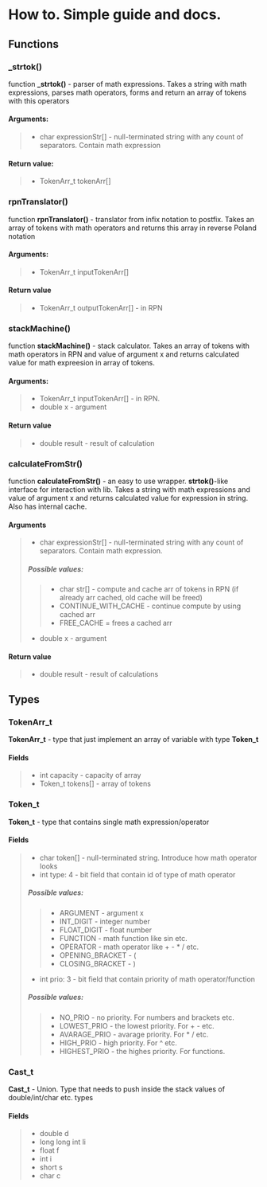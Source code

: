 # How to. Simple guide and docs.
## Functions
### _strtok()
function 	**_strtok()** - parser of math expressions. Takes a string with math expressions, parses  math operators, forms and return an array of tokens with this operators
#### Arguments:
>- char expressionStr[] - null-terminated string with any count of separators. Contain math expression
#### Return value:
>- TokenArr_t tokenArr[] 
### rpnTranslator()
function **rpnTranslator()** - translator from infix notation to postfix. Takes an array of tokens with math operators and returns  this array in reverse Poland notation 
#### Arguments:
>- TokenArr_t inputTokenArr[]
#### Return value
>- TokenArr_t outputTokenArr[] - in RPN
### stackMachine()
function **stackMachine()** - stack calculator. Takes an array of tokens with math operators in RPN and value of argument x and  returns  calculated value for math expreesion in array of tokens.
#### Arguments:
>- TokenArr_t inputTokenArr[] - in RPN. 
>- double x - argument
#### Return value
>- double result - result of calculation
### calculateFromStr()
function **calculateFromStr()** - an easy to use wrapper. **strtok()**-like interface for interaction with lib. Takes a string with math expressions and value of argument x and returns calculated value for expression in string. Also has internal cache. 
#### Arguments
>- char expressionStr[] - null-terminated string with any count of separators. Contain math expression.
> ##### Possible values:
>>- char str[] - compute and cache arr of tokens in RPN (if already arr cached, old cache will be freed)
>>- CONTINUE_WITH_CACHE - continue compute by using cached arr
>>- FREE_CACHE = frees a cached arr
>- double x - argument
#### Return value
>- double result - result of calculations
## Types
### TokenArr_t
**TokenArr_t** - type that just implement an array of variable with type **Token_t**
#### Fields
>- int capacity - capacity of array
>- Token_t tokens[] - array of tokens
### Token_t
**Token_t** - type that contains single math expression/operator
#### Fields
>- char token[] - null-terminated string. Introduce how math operator looks
>- int type: 4 - bit field that contain id of type of math operator
> ##### Possible values:
>>- ARGUMENT - argument x
>>- INT_DIGIT - integer number
>>- FLOAT_DIGIT - float number
>>- FUNCTION - math function like sin etc.
>>- OPERATOR - math operator like + - * / etc.
>>- OPENING_BRACKET - (
>>- CLOSING_BRACKET - )
>- int prio: 3 - bit field that contain priority of math operator/function
> ##### Possible values:
>>- NO_PRIO - no priority. For numbers and brackets etc.
>>- LOWEST_PRIO - the lowest priority. For + - etc.
>>- AVARAGE_PRIO - avarage priority. For * /  etc.
>>- HIGH_PRIO - high priority. For ^ etc.
>>- HIGHEST_PRIO - the highes priority. For functions.
### Cast_t
**Cast_t** - Union. Type that needs to push inside the stack values of double/int/char etc. types
#### Fields
>- double d
>- long long int li
>- float f
>- int i
>- short s
>- char c
